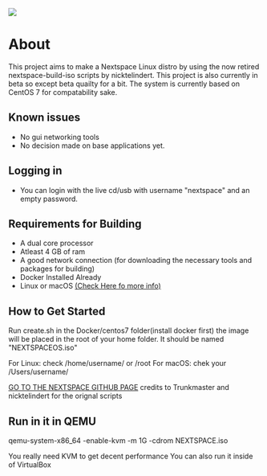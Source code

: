 ![](https://github.com/WindowsXP95/NeXTSPACE-Live/blob/master/wiki-res/application_nib.tiff.gif?raw=true)
# About 



This project aims to make a Nextspace Linux distro by using the now retired nextspace-build-iso scripts by nicktelindert. This project is also currently in beta so except beta quailty for a bit. The system is currently based on CentOS 7 for compatability sake.


## Known issues
- No gui networking tools
- No decision made on base applications yet.

## Logging in
- You can login with the live cd/usb with username "nextspace" and an empty password.

## Requirements for Building
- A dual core processor
- Atleast 4 GB of ram
- A good network connection (for downloading the necessary tools and packages for building)
- Docker Installed Already
- Linux or macOS [(Check Here fo more info)](https://github.com/WindowsXP95/NeXTSPACE-Live/wiki/Building-and-Compatibility)

## How to Get Started
Run create.sh in the Docker/centos7 folder(install docker first) the image will be placed in the root of your home folder. It should be named "NEXTSPACEOS.iso"

For Linux: check /home/username/ or /root
For macOS: chek your /Users/username/

[GO TO THE NEXTSPACE GITHUB PAGE](https://www.github.com/trunkmaster/nextspace) credits to Trunkmaster and nicktelindert for the orignal scripts

## Run in it in QEMU

qemu-system-x86_64 -enable-kvm -m 1G -cdrom NEXTSPACE.iso

You really need KVM to get decent performance
You can also run it inside of VirtualBox
